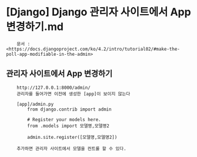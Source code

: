 # [Django] Django 관리자 사이트에서 App 변경하기.md

```
    문서 : <https://docs.djangoproject.com/ko/4.2/intro/tutorial02/#make-the-poll-app-modifiable-in-the-admin>
```

## 관리자 사이트에서 App 변경하기
```
    http://127.0.0.1:8000/admin/
    관리자를 들어가면 이전에 생성한 [app]이 보이지 않는다 

    [app]/admin.py
        from django.contrib import admin

        # Register your models here.
        from .models import 모델명,모델명2

        admin.site.register([모델명,모델명2])        

    추가하면 관리자 사이트에서 모델을 컨트롤 할 수 있다.
```
